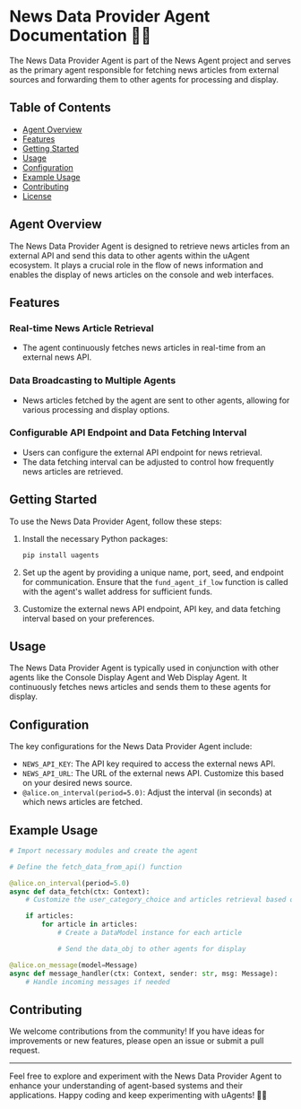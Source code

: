 # News Data Provider Agent Documentation 📰🤖

The News Data Provider Agent is part of the News Agent project and serves as the primary agent responsible for fetching news articles from external sources and forwarding them to other agents for processing and display.

## Table of Contents
- [Agent Overview](#agent-overview)
- [Features](#features)
- [Getting Started](#getting-started)
- [Usage](#usage)
- [Configuration](#configuration)
- [Example Usage](#example-usage)
- [Contributing](#contributing)
- [License](#license)

## Agent Overview

The News Data Provider Agent is designed to retrieve news articles from an external API and send this data to other agents within the uAgent ecosystem. It plays a crucial role in the flow of news information and enables the display of news articles on the console and web interfaces.

## Features

### Real-time News Article Retrieval
- The agent continuously fetches news articles in real-time from an external news API.

### Data Broadcasting to Multiple Agents
- News articles fetched by the agent are sent to other agents, allowing for various processing and display options.

### Configurable API Endpoint and Data Fetching Interval
- Users can configure the external API endpoint for news retrieval.
- The data fetching interval can be adjusted to control how frequently news articles are retrieved.

## Getting Started

To use the News Data Provider Agent, follow these steps:

1. Install the necessary Python packages:
   ```bash
   pip install uagents
   ```

2. Set up the agent by providing a unique name, port, seed, and endpoint for communication. Ensure that the `fund_agent_if_low` function is called with the agent's wallet address for sufficient funds.

3. Customize the external news API endpoint, API key, and data fetching interval based on your preferences.

## Usage

The News Data Provider Agent is typically used in conjunction with other agents like the Console Display Agent and Web Display Agent. It continuously fetches news articles and sends them to these agents for display.

## Configuration

The key configurations for the News Data Provider Agent include:

- `NEWS_API_KEY`: The API key required to access the external news API.
- `NEWS_API_URL`: The URL of the external news API. Customize this based on your desired news source.
- `@alice.on_interval(period=5.0)`: Adjust the interval (in seconds) at which news articles are fetched.

## Example Usage

```python
# Import necessary modules and create the agent

# Define the fetch_data_from_api() function

@alice.on_interval(period=5.0)
async def data_fetch(ctx: Context):
    # Customize the user_category_choice and articles retrieval based on user preferences

    if articles:
        for article in articles:
            # Create a DataModel instance for each article

            # Send the data_obj to other agents for display

@alice.on_message(model=Message)
async def message_handler(ctx: Context, sender: str, msg: Message):
    # Handle incoming messages if needed
```

## Contributing

We welcome contributions from the community! If you have ideas for improvements or new features, please open an issue or submit a pull request.


---

Feel free to explore and experiment with the News Data Provider Agent to enhance your understanding of agent-based systems and their applications. Happy coding and keep experimenting with uAgents! 🚀🤖